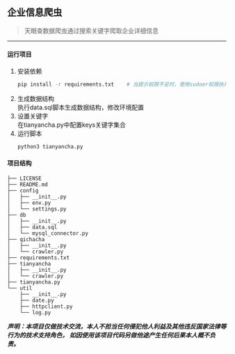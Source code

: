 ## 企业信息爬虫
>天眼查数据爬虫通过搜索关键字爬取企业详细信息

---
#### 运行项目
1. 安装依赖
    ```bash
    pip install -r requirements.txt    # 当提示权限不足时，使用sudoer权限执行即可
    ```
2. 生成数据结构  
执行data.sql脚本生成数据结构，修改环境配置
3. 设置关键字  
在tianyancha.py中配置keys关键字集合
3. 运行脚本
    ```bash
    python3 tianyancha.py
    ```
#### 项目结构
```
├── LICENSE
├── README.md
├── config
│   ├── __init__.py
│   ├── env.py
│   └── settings.py
├── db
│   ├── __init__.py
│   ├── data.sql
│   └── mysql_connector.py
├── qichacha
│   ├── __init__.py
│   └── crawler.py
├── requirements.txt
├── tianyancha
│   ├── __init__.py
│   └── crawler.py
├── tianyancha.py
└── util
    ├── __init__.py
    ├── date.py
    ├── httpclient.py
    └── log.py

```



***声明：本项目仅做技术交流，本人不担当任何侵犯他人利益及其他违反国家法律等行为的技术支持角色，
如因使用该项目代码另做他途产生任何后果本人概不负责。***
